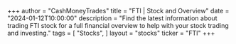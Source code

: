 +++
author = "CashMoneyTrades"
title = "FTI | Stock and Overview"
date = "2024-01-12T10:00:00"
description = "Find the latest information about trading FTI stock for a full financial overview to help with your stock trading and investing."
tags = [
"Stocks",
]
layout = "stocks"
ticker = "FTI"
+++
        


    
        